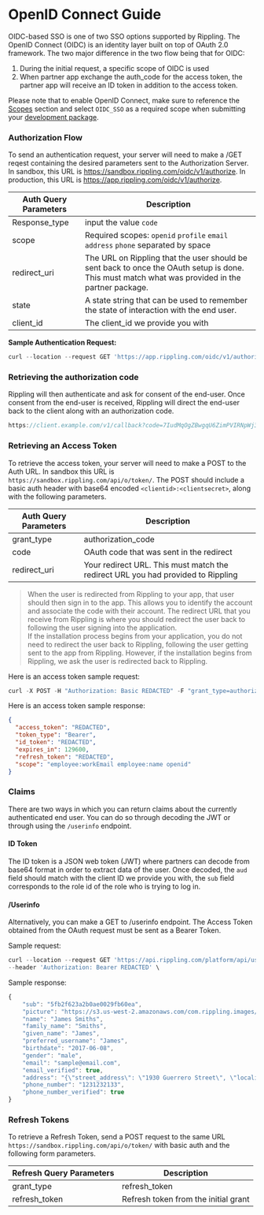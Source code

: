 # OpenID Connect Guide

OIDC-based SSO is one of two SSO options supported by Rippling.
The OpenID Connect (OIDC) is an identity layer built on top of OAuth 2.0 framework. The two major difference in the two flow being that for OIDC:
1. During the initial request, a specific scope of OIDC is used
2. When partner app exchange the auth_code for the access token, the partner app will receive an ID token in addition to the access token.


Please note that to enable OpenID Connect, make sure to reference the [Scopes](https://developer.rippling.com/docs/rippling-api/docs/Getting-Started/e-Scopes.md) section and select `OIDC_SSO` as a required scope when submitting your
[development package](https://developer.rippling.com/docs/rippling-api/docs/Submit/development-package.md).

### Authorization Flow

To send an authentication request, your server will need to make a /GET reqest containing the desired parameters sent to the Authorization Server. In sandbox, this URL is https://sandbox.rippling.com/oidc/v1/authorize. In production, this URL is https://app.rippling.com/oidc/v1/authorize.

| Auth Query Parameters | Description                                                                  |
| --------------------- | ---------------------------------------------------------------------------- |
| Response_type            | input the value `code`                                                           |
| scope                  | Required scopes: `openid` `profile` `email` `address` `phone` separated by space                                    |
| redirect_uri          | The URL on Rippling that the user should be sent back to once the OAuth setup is done. This must match what was provided in the partner package.  |
| state                  | A state string that can be used to remember the state of interaction with the end user.                                     |
| client_id                  | The client_id we provide you with                                     |

**Sample Authentication Request:**
```js
curl --location --request GET 'https://app.rippling.com/oidc/v1/authorize?response_type=code&scope=openid%20profile%20email%20address%20phone&client_id=your_client_ID&state=enter_state_status&redirect_uri=enter_redirect_uri' \
```

### Retrieving the authorization code
Rippling will then authenticate and ask for consent of the end-user. Once consent from the end-user is received, Rippling will direct the end-user back to the client along with an authorization code.

```js
https://client.example.com/v1/callback?code=7IudMqOgZBwgqU6ZimPVIRNpWj3uw4&state=enter_state_status
```

### Retrieving an Access Token

To retrieve the access token, your server will need to make a POST to the Auth URL. In sandbox this URL is `https://sandbox.rippling.com/api/o/token/​`. The POST should include a basic auth header with base64 encoded `<clientid>:<clientsecret>`, along with the following parameters.

| Auth Query Parameters | Description                                                                  |
| --------------------- | ---------------------------------------------------------------------------- |
| grant_type            | authorization_code                                                           |
| code                  | OAuth code that was sent in the redirect                                     |
| redirect_uri          | Your redirect URL. This must match the redirect URL you had provided to Rippling |

> When the user is redirected from Rippling to your app, that user should then sign in to the app. This allows you to identify the account and associate the code with their account. The redirect URL that you receive from Rippling is where you should redirect the user back to following the user signing into the application.
> <br>If the installation process begins from your application, you do not need to redirect the user back to Rippling, following the user getting sent to the app from Rippling. However, if the installation begins from Rippling, we ask the user is redirected back to Rippling.



Here is an access token sample request:

```js
curl -X POST -H "Authorization: Basic REDACTED" -F "grant_type=authorization_code" -F "code=REDACTED" -F "redirect_uri=http://mysite.com/my_redirect_uri" "https://sandbox.rippling.com/api/o/token/"
```

Here is an access token sample response:

```json
{
  "access_token": "REDACTED",
  "token_type": "Bearer",
  "id_token": "REDACTED",
  "expires_in": 129600,
  "refresh_token": "REDACTED",
  "scope": "employee:workEmail employee:name openid"
}
```

### Claims
There are two ways in which you can return claims about the currently authenticated end user. You can do so through decoding the JWT or through using the `/userinfo` endpoint.

#### ID Token

The ID token is a JSON web token (JWT) where partners can decode from base64 format in order to extract data of the user. Once decoded, the `aud` field should match with the client ID we provide you with, the `sub` field corresponds to the role id of the role who is trying to log in.

#### /Userinfo

Alternatively, you can make a GET to /userinfo endpoint. The Access Token obtained from the OAuth request must be sent as a Bearer Token.

Sample request:

```js
curl --location --request GET 'https://api.rippling.com/platform/api/userinfo' \
--header 'Authorization: Bearer REDACTED' \
```

Sample response:

```js
{
    "sub": "5fb2f623a2b0ae0029fb60ea",
    "picture": "https://s3.us-west-2.amazonaws.com/com.rippling.images/d3e8dded-0d07-48bd-838a-65639684091e",
    "name": "James Smiths",
    "family_name": "Smiths",
    "given_name": "James",
    "preferred_username": "James",
    "birthdate": "2017-06-08",
    "gender": "male",
    "email": "sample@email.com",
    "email_verified": true,
    "address": "{\"street_address\": \"1930 Guerrero Street\", \"locality\": \"San Francisco\", \"region\": \"CA\", \"postal_code\": \"94110\", \"country\": \"US\"}",
    "phone_number": "1231232133",
    "phone_number_verified": true
}
```


### Refresh Tokens

To retrieve a Refresh Token, send a POST request to the same URL `https://sandbox.rippling.com/api/o/token/` with basic auth and the following form parameters.

| Refresh Query Parameters | Description                          |
| ------------------------ | ------------------------------------ |
| grant_type               | refresh_token                        |
| refresh_token            | Refresh token from the initial grant |
